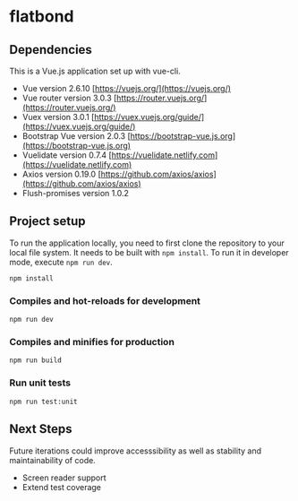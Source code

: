 # flatbond

## Dependencies

This is a Vue.js application set up with vue-cli.

- Vue version 2.6.10 [https://vuejs.org/](https://vuejs.org/)
- Vue router version 3.0.3 [https://router.vuejs.org/](https://router.vuejs.org/)
- Vuex version 3.0.1 [https://vuex.vuejs.org/guide/](https://vuex.vuejs.org/guide/)
- Bootstrap Vue version 2.0.3 [https://bootstrap-vue.js.org](https://bootstrap-vue.js.org) 
- Vuelidate version 0.7.4 [https://vuelidate.netlify.com](https://vuelidate.netlify.com)
- Axios version 0.19.0 [https://github.com/axios/axios](https://github.com/axios/axios)
- Flush-promises version 1.0.2


## Project setup

To run the application locally, you need to first clone the repository to your local file system. 
It needs to be built with `npm install`. To run it in developer mode, execute `npm run dev`.

```
npm install
```

### Compiles and hot-reloads for development
```
npm run dev
```

### Compiles and minifies for production
```
npm run build
```


### Run unit tests
```
npm run test:unit
```

## Next Steps

Future iterations could improve accesssibility as well as stability and maintainability of code. 

- Screen reader support
- Extend test coverage